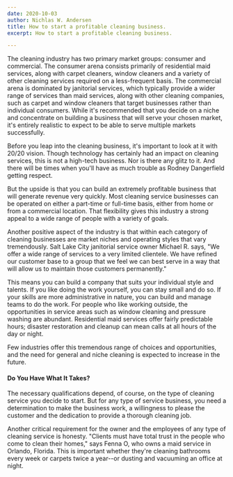```yaml
---
date: 2020-10-03
author: Nichlas W. Andersen
title: How to start a profitable cleaning business.
excerpt: How to start a profitable cleaning business.

---
```

The cleaning industry has two primary market groups: consumer and commercial. The consumer arena consists primarily of residential maid services, along with carpet cleaners, window cleaners and a variety of other cleaning services required on a less-frequent basis. The commercial arena is dominated by janitorial services, which typically provide a wider range of services than maid services, along with other cleaning companies, such as carpet and window cleaners that target businesses rather than individual consumers. While it's recommended that you decide on a niche and concentrate on building a business that will serve your chosen market, it's entirely realistic to expect to be able to serve multiple markets successfully.

Before you leap into the cleaning business, it's important to look at it with 20/20 vision. Though technology has certainly had an impact on cleaning services, this is not a high-tech business. Nor is there any glitz to it. And there will be times when you'll have as much trouble as Rodney Dangerfield getting respect.

But the upside is that you can build an extremely profitable business that will generate revenue very quickly. Most cleaning service businesses can be operated on either a part-time or full-time basis, either from home or from a commercial location. That flexibility gives this industry a strong appeal to a wide range of people with a variety of goals.

Another positive aspect of the industry is that within each category of cleaning businesses are market niches and operating styles that vary tremendously. Salt Lake City janitorial service owner Michael R. says, "We offer a wide range of services to a very limited clientele. We have refined our customer base to a group that we feel we can best serve in a way that will allow us to maintain those customers permanently."

This means you can build a company that suits your individual style and talents. If you like doing the work yourself, you can stay small and do so. If your skills are more administrative in nature, you can build and manage teams to do the work. For people who like working outside, the opportunities in service areas such as window cleaning and pressure washing are abundant. Residential maid services offer fairly predictable hours; disaster restoration and cleanup can mean calls at all hours of the day or night.

Few industries offer this tremendous range of choices and opportunities, and the need for general and niche cleaning is expected to increase in the future.

#### Do You Have What It Takes?

The necessary qualifications depend, of course, on the type of cleaning service you decide to start. But for any type of service business, you need a determination to make the business work, a willingness to please the customer and the dedication to provide a thorough cleaning job.

Another critical requirement for the owner and the employees of any type of cleaning service is honesty. "Clients must have total trust in the people who come to clean their homes," says Fenna O, who owns a maid service in Orlando, Florida. This is important whether they're cleaning bathrooms every week or carpets twice a year--or dusting and vacuuming an office at night.